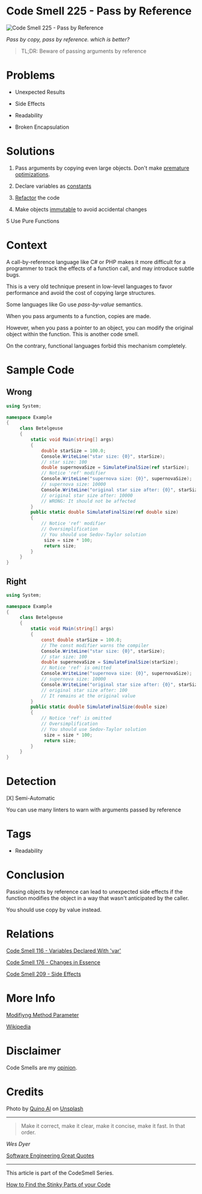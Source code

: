 # Code Smell 225 - Pass by Reference
            
![Code Smell 225 - Pass by Reference](Code%20Smell%20225%20-%20Pass%20by%20Reference.jpg)

*Pass by copy, pass by reference. which is better?*

> TL;DR: Beware of passing arguments by reference

# Problems

- Unexpected Results

- Side Effects

- Readability

- Broken Encapsulation

# Solutions

1. Pass arguments by copying even large objects. Don't make [premature optimizations](https://github.com/mcsee/Software-Design-Articles/tree/main/Articles/Code%20Smells/Code%20Smell%2020%20-%20Premature%20Optimization/readme.md).

2. Declare variables as [constants](https://github.com/mcsee/Software-Design-Articles/tree/main/Articles/Code%20Smells/Code%20Smell%20116%20-%20Variables%20Declared%20With%20'var'/readme.md)

3. [Refactor](https://methodpoet.com/modifying-method-parameter/) the code

4. Make objects [immutable](https://github.com/mcsee/Software-Design-Articles/tree/main/Articles/Code%20Smells/Code%20Smell%20176%20-%20Changes%20in%20Essence/readme.md) to avoid accidental changes

5 Use Pure Functions

# Context

A call-by-reference language like C# or PHP makes it more difficult for a programmer to track the effects of a function call, and may introduce subtle bugs.

This is a very old technique present in low-level languages to favor performance and avoid the cost of copying large structures. 

Some languages like Go use *pass-by-value* semantics. 

When you pass arguments to a function, copies are made. 

However, when you pass a pointer to an object, you can modify the original object within the function. This is another code smell.

On the contrary, functional languages forbid this mechanism completely. 

# Sample Code

## Wrong

<!-- [Gist Url](https://gist.github.com/mcsee/5f444e26b2b3a658004a8c39ef5f30a1) -->

```csharp
using System;
 
namespace Example
{
     class Betelgeuse
     {
         static void Main(string[] args)
         {
             double starSize = 100.0;
             Console.WriteLine("star size: {0}", starSize);
             // star size: 100
             double supernovaSize = SimulateFinalSize(ref starSize);
             // Notice 'ref' modifier
             Console.WriteLine("supernova size: {0}", supernovaSize); 
             // supernova size: 10000
             Console.WriteLine("original star size after: {0}", starSize);
             // original star size after: 10000
             // WRONG: It should not be affected
         }
         public static double SimulateFinalSize(ref double size)
         {
             // Notice 'ref' modifier
             // Oversimplification
             // You should use Sedov-Taylor solution
              size = size * 100;
              return size;
         }
     }
}
```

## Right

<!-- [Gist Url](https://gist.github.com/mcsee/8e19291a5de8ad1b7a7ebf30ab0935f0) -->

```csharp
using System;
 
namespace Example
{
     class Betelgeuse
     {
         static void Main(string[] args)
         {
             const double starSize = 100.0; 
             // The const modifier warns the compiler
             Console.WriteLine("star size: {0}", starSize);
             // star size: 100
             double supernovaSize = SimulateFinalSize(starSize);
             // Notice 'ref' is omitted
             Console.WriteLine("supernova size: {0}", supernovaSize);
             // supernova size: 10000
             Console.WriteLine("original star size after: {0}", starSize);
             // original star size after: 100
             // It remains at the original value
         }
         public static double SimulateFinalSize(double size)
         {
             // Notice 'ref' is omitted
             // Oversimplification
             // You should use Sedov-Taylor solution
              size = size * 100;
              return size;
         }
     }
}
```

# Detection

[X] Semi-Automatic 

You can use many linters to warn with arguments passed by reference

# Tags

- Readability

# Conclusion

Passing objects by reference can lead to unexpected side effects if the function modifies the object in a way that wasn't anticipated by the caller. 

You should use copy by value instead.

# Relations

[Code Smell 116 - Variables Declared With 'var'](https://github.com/mcsee/Software-Design-Articles/tree/main/Articles/Code%20Smells/Code%20Smell%20116%20-%20Variables%20Declared%20With%20'var'/readme.md)

[Code Smell 176 - Changes in Essence](https://github.com/mcsee/Software-Design-Articles/tree/main/Articles/Code%20Smells/Code%20Smell%20176%20-%20Changes%20in%20Essence/readme.md)

[Code Smell 209 - Side Effects](https://github.com/mcsee/Software-Design-Articles/tree/main/Articles/Code%20Smells/Code%20Smell%20209%20-%20Side%20Effects/readme.md)

# More Info

[Modifiyng Method Parameter](https://methodpoet.com/modifying-method-parameter/)

[Wikipedia](https://en.wikipedia.org/wiki/Evaluation_strategy#Call_by_reference)

# Disclaimer

Code Smells are my [opinion](https://github.com/mcsee/Software-Design-Articles/tree/main/Articles/Blogging/I%20Wrote%20More%20than%2090%20Articles%20on%202021%20Here%20is%20What%20I%20Learned/readme.md).

# Credits

Photo by [Quino Al](https://unsplash.com/@quinoal) on [Unsplash](https://unsplash.com/photos/KydWCDJe9s0)
    
* * *

> Make it correct, make it clear, make it concise, make it fast. In that order.

_Wes Dyer_

[Software Engineering Great Quotes](https://github.com/mcsee/Software-Design-Articles/tree/main/Articles/Quotes/Software%20Engineering%20Great%20Quotes/readme.md)

* * *

This article is part of the CodeSmell Series.

[How to Find the Stinky Parts of your Code](https://github.com/mcsee/Software-Design-Articles/tree/main/Articles/Code%20Smells/How%20to%20Find%20the%20Stinky%20parts%20of%20your%20Code/readme.md)